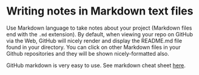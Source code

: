 # Writing notes in Markdown text files

Use Markdown language to take notes about your project (Markdown files end with
the `.md` extension). By default, when viewing your repo on GitHub via the Web,
GitHub will nicely render and display the README.md file found in your
directory. You can click on other Markdown files in your Github repositories and
they will be shown nicely-formatted also.

GitHub markdown is very easy to use. See markdown cheat
sheet [here](https://github.com/adam-p/markdown-here/wiki/Markdown-Cheatsheet).
